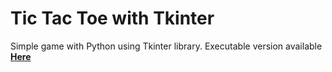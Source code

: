 # Tic Tac Toe with Tkinter
 Simple game with Python using Tkinter library.
 Executable version available **[Here](https://github.com/anaswarambali/Tic-Tac-Toe.exe)**
